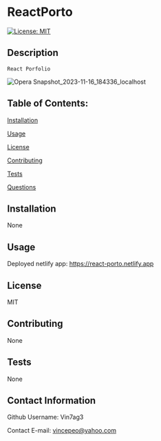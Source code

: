 
# ReactPorto
[![License: MIT](https://img.shields.io/badge/License-MIT-yellow.svg)](https://opensource.org/licenses/MIT)

## Description
```
React Porfolio
```

![Opera Snapshot_2023-11-16_184336_localhost](https://github.com/Vin7ag3/team5/assets/48032663/5f269ae5-5279-4007-b727-a52e392f5ec3)

## Table of Contents:

[Installation](#installation)

[Usage](#usage)

[License](#license)

[Contributing](#contributing)

[Tests](#tests)

[Questions](#contact-information)

## Installation
None

## Usage

Deployed netlify app:
https://react-porto.netlify.app

## License
MIT

## Contributing
None

## Tests
None

## Contact Information
Github Username: Vin7ag3

Contact E-mail: vincepeo@yahoo.com
